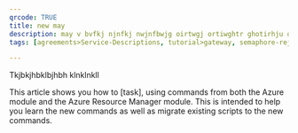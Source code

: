 ```yaml
---
qrcode: TRUE 
title: new may
description: may v bvfkj njnfkj nwjnfbwjg oirtwgj ortiwghtr ghotirhju otiryhju troi uyu toriyu trt ryortiyut ryuotiryu t r fgfgdfg dfgfdghudfh fughdfuguf duidhfgu
tags: [agreements>Service-Descriptions, tutorial>gateway, semaphore-rejected>SAP-Simple-Finance, tutorial>product>sap-ui5, tutorial>Java-Connector-API-(JCo), agreements>maintenance-/-support-agreements, tutorial>Servlets-/-JSP, tutorial>product>mobile, language>Serbian---Latin, solution>security, agreements>aaa, tutorial>ttt, tutorial>new-tag, tutorial>test]

---
```

Tkjbkjhbklbjhbh
klnklnkll

This article shows you how to [task], using commands from both the Azure module and the Azure Resource Manager module. This is intended to help you learn the new commands as well as migrate existing scripts to the new commands.
